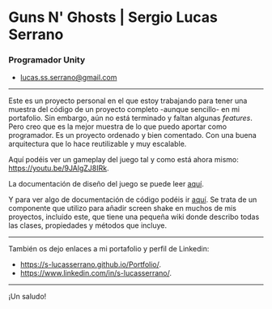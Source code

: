 # Guns N' Ghosts | Sergio Lucas Serrano
### Programador Unity
* lucas.ss.serrano@gmail.com

---
Este es un proyecto personal en el que estoy trabajando para tener una muestra del código de un proyecto completo -aunque sencillo- en mi portafolio. Sin embargo, aún no está terminado y faltan algunas _features_. Pero creo que es la mejor muestra de lo que puedo aportar como programador. Es un proyecto ordenado y bien comentado. Con una buena arquitectura que lo hace reutilizable y muy escalable.

Aquí podéis ver un gameplay del juego tal y como está ahora mismo: https://youtu.be/9JAlgZJ8IRk.

La documentación de diseño del juego se puede leer [aquí](https://lucasserrano.notion.site/Design-Documentation-f54487c685e04fe2a48a9ed9e9bbdc8b).

Y para ver algo de documentación de código podéis ir [aquí](https://github.com/S-LucasSerrano/CameraShaker/wiki). Se trata de un componente que utilizo para añadir screen shake en muchos de mis proyectos, incluido este, que tiene una pequeña wiki donde describo todas las clases, propiedades y métodos que incluye.

---
También os dejo enlaces a mi portafolio y perfil de Linkedin: 
* https://s-lucasserrano.github.io/Portfolio/. 
* https://www.linkedin.com/in/s-lucasserrano/.
---
¡Un saludo!
